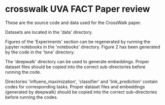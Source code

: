 # crosswalk UVA FACT Paper review

These are the source code and data used for the CrossWalk paper.


Datasets are located in the 'data' directory.

Figures of the 'Experiments' section can be regenerated by running the jupyter notebooks in the 'notebooks' directory. Figure 2 has been generated by the code in the 'tsne' directory.

The 'deepwalk' directory can be used to generate embeddings. Proper dataset files should be copied into the correct sub-directories before running the code.

Directories 'influene_maximization', 'classifier' and 'link_prediction' contain codes for corresponding tasks. Proper dataset files and embeddings (generated by deepwalk) should be copied into the correct sub-directories before running the codes.
